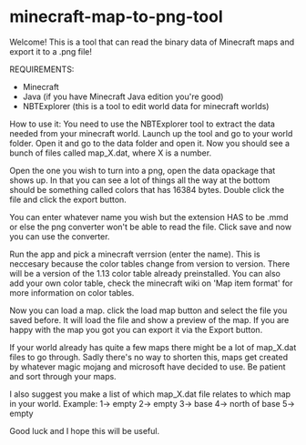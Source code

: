 # minecraft-map-to-png-tool
Welcome!
This is a tool that can read the binary data of Minecraft maps and export it to a .png file!

REQUIREMENTS:
- Minecraft
- Java (if you have Minecraft Java edition you're good)
- NBTExplorer (this is a tool to edit world data for minecraft worlds)

How to use it:
You need to use the NBTExplorer tool to extract the data needed from your minecraft world.
Launch up the tool and go to your world folder. Open it and go to the data folder and open it.
Now you should see a bunch of files called map_X.dat, where X is a number.

Open the one you wish to turn into a png, open the data opackage that shows up. In that you can see
a lot of things all the way at the bottom should be something called colors that has 16384 bytes.
Double click the file and click the export button.

You can enter whatever name you wish but the extension HAS to be .mmd or else the png converter
won't be able to read the file. Click save and now you can use the converter.

Run the app and pick a minecraft verrsion (enter the name). This is neccesary because the
color tables change from version to version. There will be a version of the 1.13 color
table already preinstalled.
You can also add your own color table, check the minecraft wiki on 'Map item format'
for more information on color tables.

Now you can load a map. click the load map button and select the file you saved before.
It will load the file and show a preview of the map.
If you are happy with the map you got you can export it via the Export button.


If your world already has quite a few maps there might be a lot of map_X.dat files to go through.
Sadly there's no way to shorten this, maps get created by whatever magic mojang and microsoft
have decided to use. Be patient and sort through your maps.

I also suggest you make a list of which map_X.dat file relates to which map in your world.
Example:
1-> empty
2-> empty
3-> base
4-> north of base
5-> empty

Good luck and I hope this will be useful.
